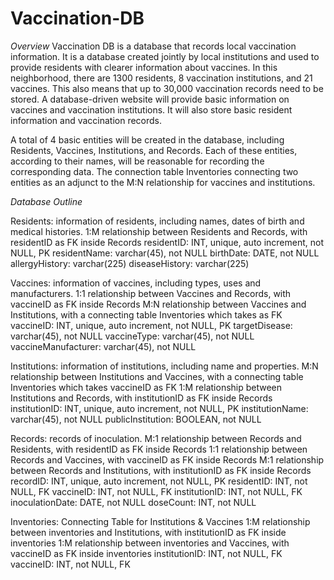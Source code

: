 # Vaccination-DB

_Overview_
Vaccination DB is a database that records local vaccination information. It is a database created jointly by local institutions and used to provide residents with clearer information about vaccines. In this neighborhood, there are 1300 residents, 8 vaccination institutions, and 21 vaccines. This also means that up to 30,000 vaccination records need to be stored. A database-driven website will provide basic information on vaccines and vaccination institutions. It will also store basic resident information and vaccination records.

A total of 4 basic entities will be created in the database, including Residents, Vaccines, Institutions, and Records. Each of these entities, according to their names, will be reasonable for recording the corresponding data. The connection table Inventories connecting two entities as an adjunct to the M:N relationship for vaccines and institutions.

_Database Outline_

Residents: information of residents, including names, dates of birth and medical histories. 1:M relationship between Residents and Records, with residentID as FK inside Records
residentID: INT, unique, auto increment, not NULL, PK
residentName: varchar(45), not NULL
birthDate: DATE, not NULL
allergyHistory: varchar(225)
diseaseHistory: varchar(225)

Vaccines: information of vaccines, including types, uses and manufacturers.
1:1 relationship between Vaccines and Records, with vaccineID as FK inside Records
M:N relationship between Vaccines and Institutions, with a connecting table Inventories which takes as FK
vaccineID: INT, unique, auto increment, not NULL, PK
targetDisease: varchar(45), not NULL
vaccineType: varchar(45), not NULL
vaccineManufacturer: varchar(45), not NULL

Institutions: information of institutions, including name and properties.
M:N relationship between Institutions and Vaccines, with a connecting table Inventories which takes vaccineID as FK
1:M relationship between Institutions and Records, with institutionID as FK inside Records
institutionID: INT, unique, auto increment, not NULL, PK
institutionName: varchar(45), not NULL
publicInstitution: BOOLEAN, not NULL

Records: records of inoculation.
M:1 relationship between Records and Residents, with residentID as FK inside Records 1:1 relationship between Records and Vaccines, with vaccineID as FK inside Records
M:1 relationship between Records and Institutions, with institutionID as FK inside Records
recordID: INT, unique, auto increment, not NULL, PK
residentID: INT, not NULL, FK
vaccineID: INT, not NULL, FK
institutionID: INT, not NULL, FK
inoculationDate: DATE, not NULL
doseCount: INT, not NULL

Inventories: Connecting Table for Institutions & Vaccines
1:M relationship between inventories and Institutions, with institutionID as FK inside inventories 1:M relationship between inventories and Vaccines, with vaccineID as FK inside inventories
institutionID: INT, not NULL, FK
vaccineID: INT, not NULL, FK
